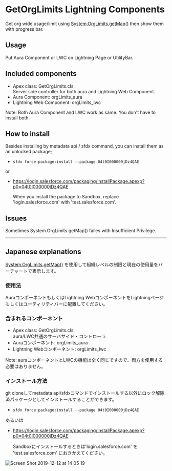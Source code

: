 # GetOrgLimits Lightning Components
Get org wide usage/limit using [System.OrgLimits.getMap()](https://releasenotes.docs.salesforce.com/en-us/spring19/release-notes/rn_apex_new_classes_methods.htm) then show them with progress bar.

## Usage
Put Aura Component or LWC on Lightning Page or UtilityBar.

## Included components
- Apex class: GetOrgLimits.cls  
    Server side controller for both aura and Lightning Web Component.
- Aura Component: orgLimits_aura
- Lightning Web Component: orgLimits_lwc

Note: Both Aura Component and LWC work as same.  You don't have to install both.

## How to install
Besides installing by metadata api / sfdx command, you can install them as an unlocked package;

* `sfdx force:package:install --package 04t0I000000jDz4QAE`

or

* https://login.salesforce.com/packaging/installPackage.apexp?p0=04t0I000000jDz4QAE

    When you install the package to Sandbox, replace 'login.salesforce.com' with 'test.salesforce.com'.

## Issues
Sometimes System.OrgLimits.getMap() failes with Insufficient Privilege.

----
## Japanese explanations
[System.OrgLimits.getMap()](https://releasenotes.docs.salesforce.com/ja-jp/spring19/release-notes/rn_apex_new_classes_methods.htm) を使用して組織レベルの制限と現在の使用量をバーチャートで表示します。

### 使用法
AuraコンポーネントもしくはLightning WebコンポーネントをLightningページもしくはユーティリティバーに配置してください。

### 含まれるコンポーネント
- Apex class: GetOrgLimits.cls  
    aura/LWC共通のサーバサイド・コントローラ
- Auraコンポーネント: orgLimits_aura
- Lightning Webコンポーネント: orgLimits_lwc

Note: auraコンポーネントとLWCの機能は全く同じですので、両方を使用する必要はありません。

### インストール方法
git cloneしてmetadata api/sfdxコマンドでインストールする以外にロック解除済パッケージとしてインストールすることができます。

* `sfdx force:package:install --package 04t0I000000jDz4QAE`

あるいは

* https://login.salesforce.com/packaging/installPackage.apexp?p0=04t0I000000jDz4QAE

    Sandboxにインストールするときは'login.salesforce.com' を 'test.salesforce.com' におきかえてください。  
  

![Screen Shot 2019-12-12 at 14 05 19](https://user-images.githubusercontent.com/17230754/70686226-01222d80-1cef-11ea-8ce7-f55376a6b330.png)
